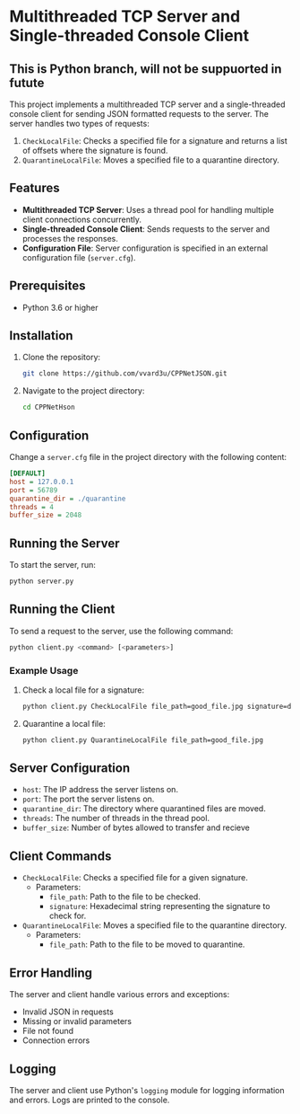 
# Multithreaded TCP Server and Single-threaded Console Client
## This is Python branch, will not be suppuorted in futute
This project implements a multithreaded TCP server and a single-threaded console client for sending JSON formatted requests to the server. The server handles two types of requests:
1. `CheckLocalFile`: Checks a specified file for a signature and returns a list of offsets where the signature is found.
2. `QuarantineLocalFile`: Moves a specified file to a quarantine directory.

## Features
- **Multithreaded TCP Server**: Uses a thread pool for handling multiple client connections concurrently.
- **Single-threaded Console Client**: Sends requests to the server and processes the responses.
- **Configuration File**: Server configuration is specified in an external configuration file (`server.cfg`).

## Prerequisites
- Python 3.6 or higher

## Installation
1. Clone the repository:
    ```sh
    git clone https://github.com/vvard3u/CPPNetJSON.git
    ```
2. Navigate to the project directory:
    ```sh
    cd CPPNetHson
    ```

## Configuration
Change a `server.cfg` file in the project directory with the following content:
```ini
[DEFAULT]
host = 127.0.0.1
port = 56789
quarantine_dir = ./quarantine
threads = 4
buffer_size = 2048
```

## Running the Server
To start the server, run:
```sh
python server.py
```

## Running the Client
To send a request to the server, use the following command:
```sh
python client.py <command> [<parameters>]
```
### Example Usage
1. Check a local file for a signature:
    ```sh
    python client.py CheckLocalFile file_path=good_file.jpg signature=deadbeef
    ```
2. Quarantine a local file:
    ```sh
    python client.py QuarantineLocalFile file_path=good_file.jpg
    ```

## Server Configuration
- `host`: The IP address the server listens on.
- `port`: The port the server listens on.
- `quarantine_dir`: The directory where quarantined files are moved.
- `threads`: The number of threads in the thread pool.
- `buffer_size`: Number of bytes allowed to transfer and recieve

## Client Commands
- `CheckLocalFile`: Checks a specified file for a given signature.
  - Parameters:
    - `file_path`: Path to the file to be checked.
    - `signature`: Hexadecimal string representing the signature to check for.
- `QuarantineLocalFile`: Moves a specified file to the quarantine directory.
  - Parameters:
    - `file_path`: Path to the file to be moved to quarantine.

## Error Handling
The server and client handle various errors and exceptions:
- Invalid JSON in requests
- Missing or invalid parameters
- File not found
- Connection errors

## Logging
The server and client use Python's `logging` module for logging information and errors. Logs are printed to the console.
